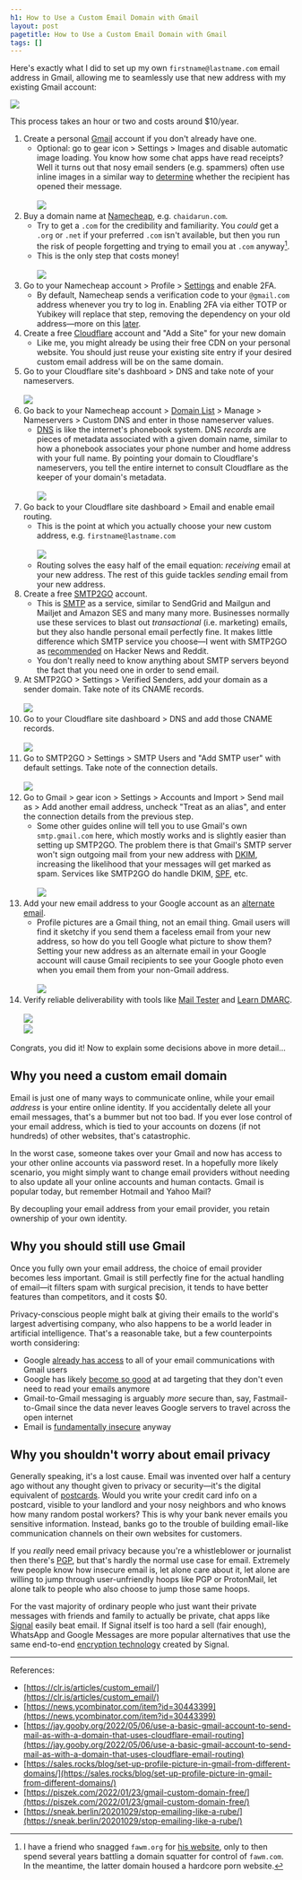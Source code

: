 ```yaml
---
h1: How to Use a Custom Email Domain with Gmail
layout: post
pagetitle: How to Use a Custom Email Domain with Gmail
tags: []
---
```


Here's exactly what I did to set up my own `firstname@lastname.com` email address in Gmail, allowing me to seamlessly use that new address with my existing Gmail account:

![](/img/gmail-from.png)

This process takes an hour or two and costs around $10/year.

1. Create a personal [Gmail](https://www.google.com/gmail/about/) account if you don't already have one.
   - Optional: go to gear icon > Settings > Images and disable automatic image loading. You know how some chat apps have read receipts? Well it turns out that nosy email senders (e.g. spammers) often use inline images in a similar way to [determine](https://www.wired.com/2013/12/turn-gmail-auto-image-loading-off/) whether the recipient has opened their message.<br><br>![](/img/gmail-images.png)
1. Buy a domain name at [Namecheap](https://www.namecheap.com/), e.g. `chaidarun.com`.
   - Try to get a `.com` for the credibility and familiarity. You _could_ get a `.org` or `.net` if your preferred `.com` isn't available, but then you run the risk of people forgetting and trying to email you at `.com` anyway[^fawm].
   - This is the only step that costs money!<br><br>![](/img/namecheap-domain.png)
1. Go to your Namecheap account > Profile > [Settings](https://ap.www.namecheap.com/settings/security) and enable 2FA.
   - By default, Namecheap sends a verification code to your `@gmail.com` address whenever you try to log in. Enabling 2FA via either TOTP or Yubikey will replace that step, removing the dependency on your old address&mdash;more on this [later](#why-you-need-a-custom-email-domain).
1. Create a free [Cloudflare](https://www.cloudflare.com/) account and "Add a Site" for your new domain
   - Like me, you might already be using their free CDN on your personal website. You should just reuse your existing site entry if your desired custom email address will be on the same domain.
1. Go to your Cloudflare site's dashboard > DNS and take note of your nameservers.<br><br>![](/img/cloudflare-nameservers.png)
1. Go back to your Namecheap account > [Domain List](https://ap.www.namecheap.com/domains/list/) > Manage > Nameservers > Custom DNS and enter in those nameserver values.
   - [DNS](https://en.wikipedia.org/wiki/Domain_Name_System) is like the internet's phonebook system. DNS _records_ are pieces of metadata associated with a given domain name, similar to how a phonebook associates your phone number and home address with your full name. By pointing your domain to Cloudflare's nameservers, you tell the entire internet to consult Cloudflare as the keeper of your domain's metadata.<br><br>![](/img/namecheap-nameservers.png)
1. Go back to your Cloudflare site dashboard > Email and enable email routing.
   - This is the point at which you actually choose your new custom address, e.g. `firstname@lastname.com`<br><br>![](/img/cloudflare-routing.png)
   - Routing solves the easy half of the email equation: _receiving_ email at your new address. The rest of this guide tackles _sending_ email from your new address.
1. Create a free [SMTP2GO](https://www.smtp2go.com/) account.
   - This is [SMTP](https://en.wikipedia.org/wiki/Simple_Mail_Transfer_Protocol) as a service, similar to SendGrid and Mailgun and Mailjet and Amazon SES and many many more. Businesses normally use these services to blast out _transactional_ (i.e. marketing) emails, but they also handle personal email perfectly fine. It makes little difference which SMTP service you choose&mdash;I went with SMTP2GO as [recommended](https://www.reddit.com/r/selfhosted/comments/wt88z6/what_is_the_best_free_smtp_solution_to_use_with/) on Hacker News and Reddit.
   - You don't really need to know anything about SMTP servers beyond the fact that you need one in order to send email.
1. At SMTP2GO > Settings > Verified Senders, add your domain as a sender domain. Take note of its CNAME records.<br><br>![](/img/smtp2go-senders.png)
1. Go to your Cloudflare site dashboard > DNS and add those CNAME records.<br><br>![](/img/smtp.png)
1. Go to SMTP2GO > Settings > SMTP Users and "Add SMTP user" with default settings. Take note of the connection details.<br><br>![](/img/smtp2go-users.png)
1. Go to Gmail > gear icon > Settings > Accounts and Import > Send mail as > Add another email address, uncheck "Treat as an alias", and enter the connection details from the previous step.
   - Some other guides online will tell you to use Gmail's own `smtp.gmail.com` here, which mostly works and is slightly easier than setting up SMTP2GO. The problem there is that Gmail's SMTP server won't sign outgoing mail from your new address with [DKIM](https://en.wikipedia.org/wiki/DomainKeys_Identified_Mail), increasing the likelihood that your messages will get marked as spam. Services like SMTP2GO do handle DKIM, [SPF](https://en.wikipedia.org/wiki/Sender_Policy_Framework), etc.<br><br>![](/img/gmail-smtp.png)
1. Add your new email address to your Google account as an [alternate email](https://myaccount.google.com/email).
   - Profile pictures are a Gmail thing, not an email thing. Gmail users will find it sketchy if you send them a faceless email from your new address, so how do you tell Google what picture to show them? Setting your new address as an alternate email in your Google account will cause Gmail recipients to see your Google photo even when you email them from your non-Gmail address.<br><br>![](/img/google-alternate-email.png)
1. Verify reliable deliverability with tools like [Mail Tester](https://www.mail-tester.com/) and [Learn DMARC](https://www.learndmarc.com/).<br><br>![](/img/mail-tester.png)<br>![](/img/learndmarc.png)

[^fawm]: I have a friend who snagged `fawm.org` for [his website](https://fiftyninety.fawm.org/), only to then spend several years battling a domain squatter for control of `fawm.com`. In the meantime, the latter domain housed a hardcore porn website.

Congrats, you did it! Now to explain some decisions above in more detail...

## Why you need a custom email domain

Email is just one of many ways to communicate online, while your email _address_ is your entire online identity. If you accidentally delete all your email messages, that's a bummer but not too bad. If you ever lose control of your email address, which is tied to your accounts on dozens (if not hundreds) of other websites, that's catastrophic.

In the worst case, someone takes over your Gmail and now has access to your other online accounts via password reset. In a hopefully more likely scenario, you might simply want to change email providers without needing to also update all your online accounts and human contacts. Gmail is popular today, but remember Hotmail and Yahoo Mail?

By decoupling your email address from your email provider, you retain ownership of your own identity.

## Why you should still use Gmail

Once you fully own your email address, the choice of email provider becomes less important. Gmail is still perfectly fine for the actual handling of email&mdash;it filters spam with surgical precision, it tends to have better features than competitors, and it costs $0.

Privacy-conscious people might balk at giving their emails to the world's largest advertising company, who also happens to be a world leader in artificial intelligence. That's a reasonable take, but a few counterpoints worth considering:

- Google [already has access](https://mako.cc/copyrighteous/google-has-most-of-my-email-because-it-has-all-of-yours) to all of your email communications with Gmail users
- Google has likely [become so good](https://techcrunch.com/2017/06/23/google-has-all-the-data-it-needs-will-stop-scanning-gmail-inboxes/) at ad targeting that they don't even need to read your emails anymore
- Gmail-to-Gmail messaging is arguably _more_ secure than, say, Fastmail-to-Gmail since the data never leaves Google servers to travel across the open internet
- Email is [fundamentally insecure](https://security.stackexchange.com/a/30094) anyway

## Why you shouldn't worry about email privacy

Generally speaking, it's a lost cause. Email was invented over half a century ago without any thought given to privacy or security&mdash;it's the digital equivalent of [postcards](https://www.ias.edu/security/would-you-send-postcard-mail). Would you write your credit card info on a postcard, visible to your landlord and your nosy neighbors and who knows how many random postal workers? This is why your bank never emails you sensitive information. Instead, banks go to the trouble of building email-like communication channels on their own websites for customers.

If you _really_ need email privacy because you're a whistleblower or journalist then there's [PGP](https://www.maketecheasier.com/pgp-encryption-how-it-works/), but that's hardly the normal use case for email. Extremely few people know how insecure email is, let alone care about it, let alone are willing to jump through user-unfriendly hoops like PGP or ProtonMail, let alone talk to people who also choose to jump those same hoops.

For the vast majority of ordinary people who just want their private messages with friends and family to actually be private, chat apps like [Signal](https://signal.org/en/) easily beat email. If Signal itself is too hard a sell (fair enough), WhatsApp and Google Messages are more popular alternatives that use the same end-to-end [encryption technology](https://en.wikipedia.org/wiki/Signal_Protocol) created by Signal.

---

References:

- [https://clr.is/articles/custom_email/](https://clr.is/articles/custom_email/)
- [https://news.ycombinator.com/item?id=30443399](https://news.ycombinator.com/item?id=30443399)
- [https://jay.gooby.org/2022/05/06/use-a-basic-gmail-account-to-send-mail-as-with-a-domain-that-uses-cloudflare-email-routing](https://jay.gooby.org/2022/05/06/use-a-basic-gmail-account-to-send-mail-as-with-a-domain-that-uses-cloudflare-email-routing)
- [https://sales.rocks/blog/set-up-profile-picture-in-gmail-from-different-domains/](https://sales.rocks/blog/set-up-profile-picture-in-gmail-from-different-domains/)
- [https://piszek.com/2022/01/23/gmail-custom-domain-free/](https://piszek.com/2022/01/23/gmail-custom-domain-free/)
- [https://sneak.berlin/20201029/stop-emailing-like-a-rube/](https://sneak.berlin/20201029/stop-emailing-like-a-rube/)
